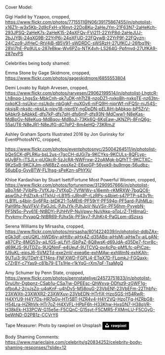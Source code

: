 Cover Model: 

Gigi Hadid by Yzapoo, cropped, https://www.flickr.com/photos/7715511@N06/39175867455/in/photolist-x16Z1r-w3x5Kb-2d9cFxH-x16nvt-22DoBKu-2aHeJYm-21F63N7-2aHeKch-293JPSQ-2aHeK7s-2aHeK15-24qXFQv-FVi211-22YrP8d-2aHeJUJ-2bJJYBj-24qXG9B-22YrP6j-24qXFUD-22FQywB-22YrP9f-22FQyzn-24jCzo9-JjfHeC-RtV4jB-tB5V91-sWDRDC-sWSRzH-27UfKCJ-26fbq1N-28Vi7hE-Pp9ULs-287eBkw-Wv6PZo-NTK4vh-LS264G-Ppfmvd-27UfKA9-287evPS

Celebrities being body shamed:

Emma Stone by Gage Skidmore, cropped, https://www.flickr.com/photos/gageskidmore/6855553804

Demi Lovato by Ralph Arvesen, cropped, https://www.flickr.com/photos/rarvesen/29062199514/in/photolist-LhgtcR-Lh8npq-LhgsSx-MbkCnh-qk7uDK-nhTtZ8-nzoDZ1-nxkoBh-nxkoTE-nz63tn-nxkoK3-nsUkvr-nsUkdx-nbGgkF-nuXGv6-niFQ9H-niprWf-niFQSr-niJ54S-nksjsR-nksjtc-nksiLk-nipy18-nipr6Y-ngDpDN-pEL8jH-bAbkso-bP5ZrV-bAbkr9-bAbkkE-dfs7kP-dfs7qH-dfs6mP-dfs93N-MdCww1-N8eKas-MdBpGv-N8eKuq-MdBqov-MdBoJi-73Kk6Q-6KsEaw-JKNZPj-8FnQ6g-55aUT6-N8eJR1-N8eJfG-dC7pP2-8m4eHQ-73KRmJ/

Ashley Graham Sports Illustrated 2016 by Jon Gurinsky for EventPhotosNYC, cropped, 

https://www.flickr.com/photos/eventphotosnyc/25004264511/in/photolist-bQeSCK-dPLRKu-bsL2us-r7gcCH-dJGi7a-9KCYks-9KCULs-8QFLyp-pUyBFh-iTSJLx-pUGkcR-5zJcRA-NWFrxw-22oAMgk-bQfhTT-9KCTXC-9KzSxB-9KCXJm-oN6BzZ-pssXe2-E6xoGP-56yok9-bu9mge-56udbz-56ubEg-GyvBTW-FL1hsg-sPeKzn-sPhYXi/ 

Khloe Kardashian by Stuart Isett/Fortune Most Powerful Women, cropped, https://www.flickr.com/photos/fortunempw/31290957666/in/photolist-aBo7rM-7VjbPb-7VfXJg-7VfXgD-7VfWWv-s16emh-rKMRXW-7bgQC6-aswGhJ-PdZtxA-s1TkhU-rLB1f5-rJRndP-rLzRPs-s4biet-s47PTP-s43v1h-rLB1fL-s4biir-Sv6FRz-btDK21-ToMEt6-PF59rY-PF594o-PF5ard-PJhMLp-PaH9fq-NuVFkV-PaGJnL-PJhJYk-PJhJpV-NuVSir-PF56hm-PvyebN-PF5N5o-Pvy61E-NtBDYj-PJhHVP-NuVpwv-NuVAkp-pTpLrZ-TH8maG-Pvykmy-PvyapQ-NtBR69-PJhx5k-PF5ky7-PJhKr4-PaGLpm-dSzsxs

Serena Williams by Mirsasha, cropped, https://www.flickr.com/photos/mirsasha/8014224039/in/photolist-ddbZAx-eGk3dF-cpUQKL-hWD6iy-ajHt8v-ajHx4Z-d35ABq-ajHsMi-ajHwTv-ajLgAN-a87CPz-8MQ53y-ajLfGS-ajLfVf-iSbPaZ-8Q8wsK-d69JdA-d35De7-fcvr8c-d69KJS-9UTDZo-9UQNmF-e4Ueuf-9UTCVQ-pv4cPp-pMfLfc-pPiCze-fJ9uKL-eipsJ6-5VM2Td-exe2mV-exeq6e-exhMAw-exhWmN-exhKAh-9UTui3-9UTDeY-ETf4ns-FNFXWD-FGPLi4-ETqX7D-FLpmkJ-FGQaxk-c7ZrBY-c7Yas9-c81b79-ETs1He-r1kYqG-rXm7qF-TsaMgQ

Amy Schumer by Penn State, cropped, https://www.flickr.com/photos/pennstatelive/24573751833/in/photolist-DruUhr-Dgbpnz-CSab1u-CSa7jw-DPEEsc-QhWxva-DDfsz9-zGWF1g-qfboAJ-2cvJsZo-u4qKnF-u4hDv5-M58ouG-23VbENf-23VbEFm-22Thbfy-23XWXti-23XWXR2-23XWXuv-23VbEDN-HTrfiX-HzoSGS-H54RwR-H4XYU9-H4Y7Ds-HR7qGy-HTr5BT-HZR4v4-H4Y2VQ-HzoTFq-HZRbG8-H54Lra-HZRhVk-HTr7oZ-H4XVFL-HPbF6h-H33Khw-HxsGN7-H38qVR-H38kEk-H33PCW-G15e5e-F5CQnC-G15syt-F5CMR5-FXMmLU-F5CGyG-beWtND-D2PB1z-CCVrY6

Tape Measurer: Photo by rawpixel on Unsplash <a style="background-color:black;color:white;text-decoration:none;padding:4px 6px;font-family:-apple-system, BlinkMacSystemFont, &quot;San Francisco&quot;, &quot;Helvetica Neue&quot;, Helvetica, Ubuntu, Roboto, Noto, &quot;Segoe UI&quot;, Arial, sans-serif;font-size:12px;font-weight:bold;line-height:1.2;display:inline-block;border-radius:3px" href="https://unsplash.com/@rawpixel?utm_medium=referral&amp;utm_campaign=photographer-credit&amp;utm_content=creditBadge" target="_blank" rel="noopener noreferrer" title="Download free do whatever you want high-resolution photos from rawpixel"><span style="display:inline-block;padding:2px 3px"><svg xmlns="http://www.w3.org/2000/svg" style="height:12px;width:auto;position:relative;vertical-align:middle;top:-2px;fill:white" viewBox="0 0 32 32"><title>unsplash-logo</title><path d="M10 9V0h12v9H10zm12 5h10v18H0V14h10v9h12v-9z"></path></svg></span><span style="display:inline-block;padding:2px 3px">rawpixel</span></a> 

Body Shaming Comments: https://www.marieclaire.com/celebrity/g20834252/celebrity-body-shaming-responses/?slide=12
